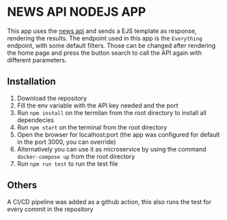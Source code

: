 # NEWS API NODEJS APP

This app uses the [news api](https://newsapi.org/) and sends a EJS template as response, rendering the results.
The endpoint used in this app is the `Everything` endpoint, with some default filters.
Those can be changed after rendering the home page and press the button search to call the API again with different parameters.

## Installation

1. Download the repository
2. Fill the env variable with the API key needed and the port
3. Run `npm install` on the termilan from the root directory to install all dependecies
4. Run `npm start` on the terminal from the root directory
5. Open the browser for localhost:port (the app was configured for default in the port 3000, you can override)
6. Alternatively you can use it as microservice by using the command `docker-compose up` from the root directory
7. Run `npm run test` to run the test file

## Others

A CI/CD pipeline was added as a github action, this also runs the test for every commit in the repository
